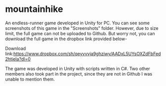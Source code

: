 # mountainhike
An endless-runner game developed in Unity for PC.
You can see some screenshots of this game in the "Screenshots" folder. However, due to size limit, the full game can not be uploaded to Github. But worry not, you can download the full game in the dropbox link provided below-

Download link:https://www.dropbox.com/sh/qeyvvvja9ghziwy/AADxL5UYsOXZdFbFed2htjeIa?dl=0

The game was developed in Unity with scripts written in C#. Two other members also took part in the project, since they are not in Github I was unable to mention them.
